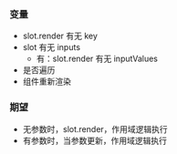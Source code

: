 ### 变量

- slot.render 有无 key
- slot 有无 inputs
  - 有：slot.render 有无 inputValues
- 是否遍历
- 组件重新渲染

### 期望

- 无参数时，slot.render，作用域逻辑执行
- 有参数时，当参数更新，作用域逻辑执行
